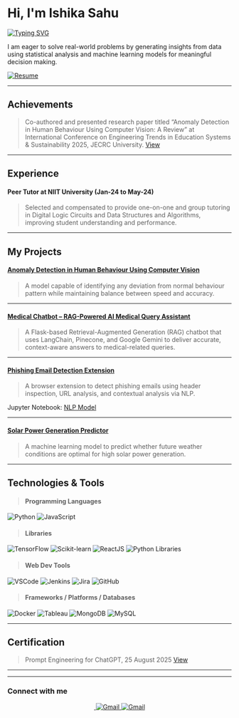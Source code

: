 # Hi, I'm Ishika Sahu

[![Typing SVG](https://readme-typing-svg.herokuapp.com?size=20&duration=3000&color=FFFFFF&lines=Interested%20in:;AI%20Engineering...;Data+Science+%7C+ML...;Analysis+%7c+Statistics)](https://git.io/typing-svg)


I am eager to solve real-world problems by generating insights from data using statistical analysis and machine learning models for meaningful decision making. 

[![Resume](https://img.shields.io/badge/Resume-View-blue?logo=resume)](https://drive.google.com/file/d/1Ymi-_TqqP4RlMPE3hDboKlpDFCVbYB8O/view?usp=drive_link)

---

## Achievements

> Co-authored and presented research paper titled “Anomaly Detection in Human Behaviour Using Computer Vision: A Review” at International Conference on Engineering Trends in Education Systems & Sustainability 2025, JECRC University.
> [View](https://drive.google.com/file/d/1FpE2P6Y0lcMM1n9RAfo1auju0bTAwzOS/view?usp=sharing)

---

## Experience 

#### Peer Tutor at NIIT University (Jan-24 to May-24)
> Selected and compensated to provide one-on-one and group tutoring in Digital Logic Circuits and Data Structures and Algorithms, improving student understanding and performance.

---

## My Projects

#### [**Anomaly Detection in Human Behaviour Using Computer Vision**](https://colab.research.google.com/drive/1JZookAGvND_-lqOw7-g_I9xD_jSp5icK?usp=sharing)
>  A model capable of identifying any deviation from normal behaviour pattern while maintaining balance between speed and accuracy.

---

#### [Medical Chatbot – RAG-Powered AI Medical Query Assistant](https://github.com/IshikaSahu441/Medical_Chatbot.git)
> A Flask-based Retrieval-Augmented Generation (RAG) chatbot that uses LangChain, Pinecone, and Google Gemini to deliver accurate, context-aware answers to medical-related queries.

---

#### [**Phishing Email Detection Extension**](https://github.com/yashrustagi2004/Kingfisher.git)
> A browser extension to detect phishing emails using header inspection, URL analysis, and contextual analysis via NLP.

 Jupyter Notebook: [NLP Model](https://colab.research.google.com/drive/1nbZ5-bnbRk9NsZTylJRUnHSwPXi3OBaG?usp=sharing)

---

#### [**Solar Power Generation Predictor**](https://github.com/IshikaSahu441/SKAI.git)
> A machine learning model to predict whether future weather conditions are optimal for high solar power generation.

---

## Technologies & Tools

> #### Programming Languages
![Python](https://img.shields.io/badge/Python-3776AB?logo=python&logoColor=white)
![JavaScript](https://img.shields.io/badge/JavaScript-F7DF1E?logo=javascript&logoColor=black)

> #### Libraries
![TensorFlow](https://img.shields.io/badge/TensorFlow-FF6F00?logo=tensorflow&logoColor=white)
![Scikit-learn](https://img.shields.io/badge/Scikit--learn-F7931E?logo=scikit-learn&logoColor=white)
![ReactJS](https://img.shields.io/badge/React-20232A?logo=react&logoColor=61DAFB)
![Python Libraries](https://img.shields.io/badge/NumPy%20%7C%20Pandas%20%7C%20Matplotlib-013220?logo=python&logoColor=white)

> #### Web Dev Tools
![VSCode](https://img.shields.io/badge/VSCode-007ACC?logo=visual-studio-code&logoColor=white)
![Jenkins](https://img.shields.io/badge/Jenkins-D24939?logo=jenkins&logoColor=white)
![Jira](https://img.shields.io/badge/Jira-0052CC?logo=jira&logoColor=white)
![GitHub](https://img.shields.io/badge/GitHub-181717?logo=github&logoColor=white)

> #### Frameworks / Platforms / Databases
![Docker](https://img.shields.io/badge/Docker-2496ED?logo=docker&logoColor=white)
![Tableau](https://img.shields.io/badge/Tableau-E97627?logo=tableau&logoColor=white)
![MongoDB](https://img.shields.io/badge/MongoDB-47A248?logo=mongodb&logoColor=white)
![MySQL](https://img.shields.io/badge/MySQL-4479A1?logo=mysql&logoColor=white)

---
## Certification
> Prompt Engineering for ChatGPT, 25 August 2025 [View](https://drive.google.com/file/d/1V9W4NcrCumckkJM54ZgO_ZtGpzlcl_Xt/view?usp=sharing)

---
---

### Connect with me 

<p align="center">
  <a href="https://www.linkedin.com/in/ishika-sahu-900a5924a" target="_blank">
    <img src="https://img.shields.io/badge/LinkedIn-blue?style=for-the-badge&logo=linkedin&logoColor=white" alt=""/>
  </a>
  <a href="mailto:ishika.sahu22@st.niituniversity.in" target="_blank">
    <img src="https://img.shields.io/badge/Gmail-red?style=for-the-badge&logo=gmail&logoColor=white" alt="Gmail"/>
  </a>
  <a href="mailto:ishusahu2946@gmail.com" target="_blank">
    <img src="https://img.shields.io/badge/Gmail-blue?style=for-the-badge&logo=gmail&logoColor=white" alt="Gmail"/>
  </a>
</p>
